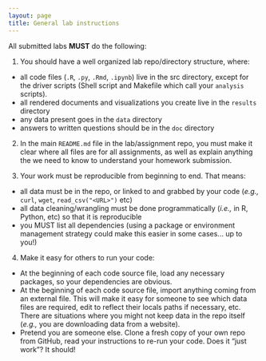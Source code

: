 ```yaml
---
layout: page
title: General lab instructions
---
```


All submitted labs **MUST** do the following:

1. You should have a well organized lab repo/directory structure, where:
  - all code files (`.R`, `.py`, `.Rmd`, `.ipynb`) live in the src directory, except for the driver scripts (Shell script and Makefile which call your `analysis` scripts).
  - all rendered documents and visualizations you create live in the `results` directory
  - any data present goes in the `data` directory
  - answers to written questions should be in the `doc` directory

2. In the main `README.md` file in the lab/assignment repo, you must make it clear where all files are for all assignments, as well as explain anything the we need to know to understand your homework submission.

3. Your work must be reproducible from beginning to end. That means:
  - all data must be in the repo, or linked to and grabbed by your code (*e.g.,* `curl`, `wget`, `read_csv("<URL>")` etc)
  - all data cleaning/wrangling must be done programmatically (*i.e.,* in R, Python, etc) so that it is reproducible
  - you MUST list all dependencies (using a package or environment management strategy could make this easier in some cases... up to you!)

4. Make it easy for others to run your code:
  - At the beginning of each code source file, load any necessary packages, so your dependencies are obvious.
  - At the beginning of each code source file, import anything coming from an external file. This will make it easy for someone to see which data files are required, edit to reflect their locals paths if necessary, etc. There are situations where you might not keep data in the repo itself (*e.g.,* you are downloading data from a website).
  - Pretend you are someone else. Clone a fresh copy of your own repo from GitHub, read your instructions to re-run your code. Does it “just work”? It should!
